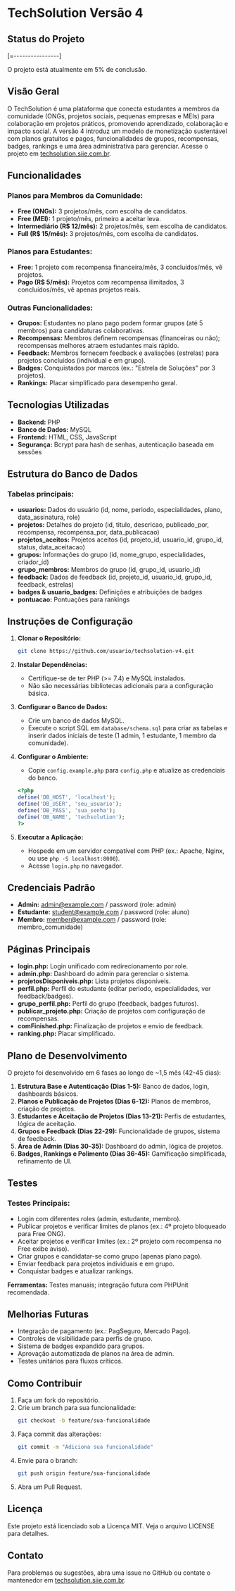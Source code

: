 # TechSolution Versão 4

## Status do Projeto

[=----------------]

O projeto está atualmente em 5% de conclusão.

## Visão Geral

O TechSolution é uma plataforma que conecta estudantes a membros da comunidade (ONGs, projetos sociais, pequenas empresas e MEIs) para colaboração em projetos práticos, promovendo aprendizado, colaboração e impacto social. A versão 4 introduz um modelo de monetização sustentável com planos gratuitos e pagos, funcionalidades de grupos, recompensas, badges, rankings e uma área administrativa para gerenciar. Acesse o projeto em [techsolution.siie.com.br](http://techsolution.siie.com.br).

## Funcionalidades

### Planos para Membros da Comunidade:
- **Free (ONGs):** 3 projetos/mês, com escolha de candidatos.
- **Free (MEI):** 1 projeto/mês, primeiro a aceitar leva.
- **Intermediário (R$ 12/mês):** 2 projetos/mês, sem escolha de candidatos.
- **Full (R$ 15/mês):** 3 projetos/mês, com escolha de candidatos.

### Planos para Estudantes:
- **Free:** 1 projeto com recompensa financeira/mês, 3 concluídos/mês, vê projetos.
- **Pago (R$ 5/mês):** Projetos com recompensa ilimitados, 3 concluídos/mês, vê apenas projetos reais.

### Outras Funcionalidades:
- **Grupos:** Estudantes no plano pago podem formar grupos (até 5 membros) para candidaturas colaborativas.
- **Recompensas:** Membros definem recompensas (financeiras ou não); recompensas melhores atraem estudantes mais rápido.
- **Feedback:** Membros fornecem feedback e avaliações (estrelas) para projetos concluídos (individual e em grupo).
- **Badges:** Conquistados por marcos (ex.: "Estrela de Soluções" por 3 projetos).
- **Rankings:** Placar simplificado para desempenho geral.

## Tecnologias Utilizadas

- **Backend:** PHP
- **Banco de Dados:** MySQL
- **Frontend:** HTML, CSS, JavaScript
- **Segurança:** Bcrypt para hash de senhas, autenticação baseada em sessões

## Estrutura do Banco de Dados

### Tabelas principais:
- **usuarios:** Dados do usuário (id, nome, periodo, especialidades, plano, data_assinatura, role)
- **projetos:** Detalhes do projeto (id, titulo, descricao, publicado_por, recompensa, recompensa_por, data_publicacao)
- **projetos_aceitos:** Projetos aceitos (id, projeto_id, usuario_id, grupo_id, status, data_aceitacao)
- **grupos:** Informações do grupo (id, nome_grupo, especialidades, criador_id)
- **grupo_membros:** Membros do grupo (id, grupo_id, usuario_id)
- **feedback:** Dados de feedback (id, projeto_id, usuario_id, grupo_id, feedback, estrelas)
- **badges & usuario_badges:** Definições e atribuições de badges
- **pontuacao:** Pontuações para rankings

## Instruções de Configuração

1. **Clonar o Repositório:**
   ```bash
   git clone https://github.com/usuario/techsolution-v4.git
   ```

2. **Instalar Dependências:**
   - Certifique-se de ter PHP (>= 7.4) e MySQL instalados.
   - Não são necessárias bibliotecas adicionais para a configuração básica.

3. **Configurar o Banco de Dados:**
   - Crie um banco de dados MySQL.
   - Execute o script SQL em `database/schema.sql` para criar as tabelas e inserir dados iniciais de teste (1 admin, 1 estudante, 1 membro da comunidade).

4. **Configurar o Ambiente:**
   - Copie `config.example.php` para `config.php` e atualize as credenciais do banco.

   ```php
   <?php
   define('DB_HOST', 'localhost');
   define('DB_USER', 'seu_usuario');
   define('DB_PASS', 'sua_senha');
   define('DB_NAME', 'techsolution');
   ?>
   ```

5. **Executar a Aplicação:**
   - Hospede em um servidor compatível com PHP (ex.: Apache, Nginx, ou use `php -S localhost:8000`).
   - Acesse `login.php` no navegador.

## Credenciais Padrão

- **Admin:** admin@example.com / password (role: admin)
- **Estudante:** student@example.com / password (role: aluno)
- **Membro:** member@example.com / password (role: membro_comunidade)

## Páginas Principais

- **login.php:** Login unificado com redirecionamento por role.
- **admin.php:** Dashboard do admin para gerenciar o sistema.
- **projetosDisponiveis.php:** Lista projetos disponíveis.
- **perfil.php:** Perfil do estudante (editar periodo, especialidades, ver feedback/badges).
- **grupo_perfil.php:** Perfil do grupo (feedback, badges futuros).
- **publicar_projeto.php:** Criação de projetos com configuração de recompensas.
- **comFinished.php:** Finalização de projetos e envio de feedback.
- **ranking.php:** Placar simplificado.

## Plano de Desenvolvimento

O projeto foi desenvolvido em 6 fases ao longo de ~1,5 mês (42-45 dias):

1. **Estrutura Base e Autenticação (Dias 1-5):** Banco de dados, login, dashboards básicos.
2. **Planos e Publicação de Projetos (Dias 6-12):** Planos de membros, criação de projetos.
3. **Estudantes e Aceitação de Projetos (Dias 13-21):** Perfis de estudantes, lógica de aceitação.
4. **Grupos e Feedback (Dias 22-29):** Funcionalidade de grupos, sistema de feedback.
5. **Área de Admin (Dias 30-35):** Dashboard do admin, lógica de projetos.
6. **Badges, Rankings e Polimento (Dias 36-45):** Gamificação simplificada, refinamento de UI.

## Testes

### Testes Principais:
- Login com diferentes roles (admin, estudante, membro).
- Publicar projetos e verificar limites de planos (ex.: 4º projeto bloqueado para Free ONG).
- Aceitar projetos e verificar limites (ex.: 2º projeto com recompensa no Free exibe aviso).
- Criar grupos e candidatar-se como grupo (apenas plano pago).
- Enviar feedback para projetos individuais e em grupo.
- Conquistar badges e atualizar rankings.

**Ferramentas:** Testes manuais; integração futura com PHPUnit recomendada.

## Melhorias Futuras

- Integração de pagamento (ex.: PagSeguro, Mercado Pago).
- Controles de visibilidade para perfis de grupo.
- Sistema de badges expandido para grupos.
- Aprovação automatizada de planos na área de admin.
- Testes unitários para fluxos críticos.

## Como Contribuir

1. Faça um fork do repositório.
2. Crie um branch para sua funcionalidade:
   ```bash
   git checkout -b feature/sua-funcionalidade
   ```
3. Faça commit das alterações:
   ```bash
   git commit -m "Adiciona sua funcionalidade"
   ```
4. Envie para o branch:
   ```bash
   git push origin feature/sua-funcionalidade
   ```
5. Abra um Pull Request.

## Licença

Este projeto está licenciado sob a Licença MIT. Veja o arquivo LICENSE para detalhes.

## Contato

Para problemas ou sugestões, abra uma issue no GitHub ou contate o mantenedor em [techsolution.siie.com.br](http://techsolution.siie.com.br).